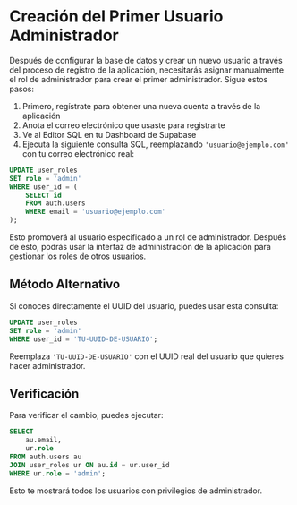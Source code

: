 
# Creación del Primer Usuario Administrador

Después de configurar la base de datos y crear un nuevo usuario a través del proceso de registro de la aplicación, necesitarás asignar manualmente el rol de administrador para crear el primer administrador. Sigue estos pasos:

1. Primero, regístrate para obtener una nueva cuenta a través de la aplicación
2. Anota el correo electrónico que usaste para registrarte
3. Ve al Editor SQL en tu Dashboard de Supabase
4. Ejecuta la siguiente consulta SQL, reemplazando `'usuario@ejemplo.com'` con tu correo electrónico real:

```sql
UPDATE user_roles 
SET role = 'admin' 
WHERE user_id = (
    SELECT id 
    FROM auth.users 
    WHERE email = 'usuario@ejemplo.com'
);
```

Esto promoverá al usuario especificado a un rol de administrador. Después de esto, podrás usar la interfaz de administración de la aplicación para gestionar los roles de otros usuarios.

## Método Alternativo

Si conoces directamente el UUID del usuario, puedes usar esta consulta:

```sql
UPDATE user_roles 
SET role = 'admin' 
WHERE user_id = 'TU-UUID-DE-USUARIO';
```

Reemplaza `'TU-UUID-DE-USUARIO'` con el UUID real del usuario que quieres hacer administrador.

## Verificación

Para verificar el cambio, puedes ejecutar:

```sql
SELECT 
    au.email,
    ur.role
FROM auth.users au
JOIN user_roles ur ON au.id = ur.user_id
WHERE ur.role = 'admin';
```

Esto te mostrará todos los usuarios con privilegios de administrador.

